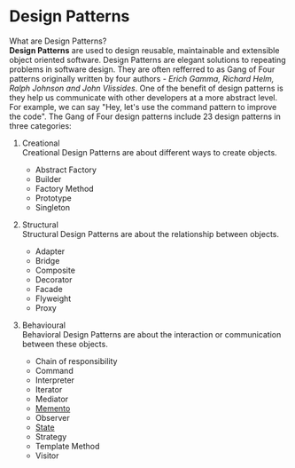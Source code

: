 # Design Patterns

What are Design Patterns?  
**Design Patterns** are used to design reusable, maintainable and extensible object oriented software. Design Patterns are elegant solutions to repeating problems in software design. They are often refferred to as Gang of Four patterns originally written by four authors - *Erich Gamma, Richard Helm, Ralph Johnson and John Vlissides*. One of the benefit of design patterns is they help us communicate with other developers at a more abstract level. For example, we can say "Hey, let's use the command pattern to improve the code".
 The Gang of Four design patterns include 23 design patterns in three categories:
 1. Creational  
    Creational Design Patterns are about different ways to create objects.
    - Abstract Factory
    - Builder
    - Factory Method
    - Prototype
    - Singleton

 2. Structural  
    Structural Design Patterns are about the relationship between objects.
    - Adapter
    - Bridge
    - Composite
    - Decorator
    - Facade
    - Flyweight
    - Proxy

 3. Behavioural  
    Behavioral Design Patterns are about the interaction or communication between these objects.
    - Chain of responsibility
    - Command
    - Interpreter
    - Iterator
    - Mediator
    - [Memento](https://github.com/neetamlimbu/DesignPatterns/tree/master/Behavioural/Memento)
    - Observer
    - [State](https://github.com/neetamlimbu/DesignPatterns/tree/master/Behavioural/State)
    - Strategy
    - Template Method
    - Visitor
